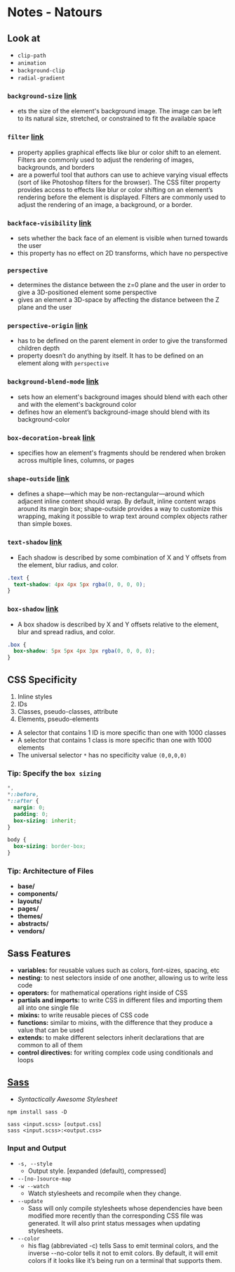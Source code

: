 # Notes - Natours

## Look at

- `clip-path`
- `animation`
- `background-clip`
- `radial-gradient`

### `background-size` [link](https://developer.mozilla.org/en-US/docs/Web/CSS/background-size)

- ets the size of the element's background image. The image can be left to its natural size, stretched, or constrained
  to fit the available space

### `filter` [link](https://developer.mozilla.org/en-US/docs/Web/CSS/filter)

- property applies graphical effects like blur or color shift to an element. Filters are commonly used to adjust the
  rendering of images, backgrounds, and borders
- are a powerful tool that authors can use to achieve varying visual effects (sort of like Photoshop filters for the
  browser). The CSS filter property provides access to effects like blur or color shifting on an element’s rendering
  before the element is displayed. Filters are commonly used to adjust the rendering of an image, a background, or a
  border.

### `backface-visibility` [link](https://developer.mozilla.org/en-US/docs/Web/CSS/backface-visibility)

- sets whether the back face of an element is visible when turned towards the user
- this property has no effect on 2D transforms, which have no perspective

### `perspective`

- determines the distance between the z=0 plane and the user in order to give a 3D-positioned element some perspective
- gives an element a 3D-space by affecting the distance between the Z plane and the user

### `perspective-origin` [link](https://css-tricks.com/almanac/properties/p/perspective-origin/)

- has to be defined on the parent element in order to give the transformed children depth
- property doesn’t do anything by itself. It has to be defined on an element along with `perspective`

### `background-blend-mode` [link](https://developer.mozilla.org/en-US/docs/Web/CSS/background-blend-mode)

- sets how an element's background images should blend with each other and with the element's background color
- defines how an element’s background-image should blend with its background-color

### `box-decoration-break` [link](https://developer.mozilla.org/en-US/docs/Web/CSS/box-decoration-break)

- specifies how an element's fragments should be rendered when broken across multiple lines, columns, or pages

### `shape-outside` [link](https://developer.mozilla.org/en-US/docs/Web/CSS/shape-outside)

- defines a shape—which may be non-rectangular—around which adjacent inline content should wrap. By default, inline
  content wraps around its margin box; shape-outside provides a way to customize this wrapping, making it possible to
  wrap text around complex objects rather than simple boxes.

### `text-shadow` [link](https://developer.mozilla.org/en-US/docs/Web/CSS/text-shadow)

- Each shadow is described by some combination of X and Y offsets from the element, blur radius, and color.

```css
.text {
  text-shadow: 4px 4px 5px rgba(0, 0, 0, 0);
}
```

### `box-shadow` [link](https://developer.mozilla.org/en-US/docs/Web/CSS/box-shadow)

- A box shadow is described by X and Y offsets relative to the element, blur and spread radius, and color.

```css
.box {
  box-shadow: 5px 5px 4px 3px rgba(0, 0, 0, 0);
}
```

## CSS Specificity

1) Inline styles
2) IDs
3) Classes, pseudo-classes, attribute
4) Elements, pseudo-elements

- A selector that contains 1 ID is more specific than one with 1000 classes
- A selector that contains 1 class is more specific than one with 1000 elements
- The universal selector `*` has no specificity value `(0,0,0,0)`

### Tip: Specify the `box sizing`

```css
*,
*::before,
*::after {
  margin: 0;
  padding: 0;
  box-sizing: inherit;
}

body {
  box-sizing: border-box;
}

```

### Tip: Architecture of Files

- **base/**
- **components/**
- **layouts/**
- **pages/**
- **themes/**
- **abstracts/**
- **vendors/**

## Sass Features

- **variables:** for reusable values such as colors, font-sizes, spacing, etc
- **nesting:** to nest selectors inside of one another, allowing us to write less code
- **operators:** for mathematical operations right inside of CSS
- **partials and imports:** to write CSS in different files and importing them all into one single file
- **mixins:** to write reusable pieces of CSS code
- **functions:** similar to mixins, with the difference that they produce a value that can be used
- **extends:** to make different selectors inherit declarations that are common to all of them
- **control directives:** for writing complex code using conditionals and loops

## [Sass](https://sass-lang.com/)

- _Syntactically Awesome Stylesheet_

```shell
npm install sass -D
```

```shell
sass <input.scss> [output.css]
sass <input.scss>:<output.css>
```

### Input and Output

- `-s, --style`
  - Output style. [expanded (default), compressed]
- `--[no-]source-map`
- `-w --watch`
  - Watch stylesheets and recompile when they change.
- `--update`
  - Sass will only compile stylesheets whose dependencies have been modified more recently than the corresponding CSS
    file was generated. It will also print status messages when updating stylesheets.
- `--color`
  - his flag (abbreviated -c) tells Sass to emit terminal colors, and the inverse --no-color tells it not to emit
    colors. By default, it will emit colors if it looks like it’s being run on a terminal that supports them.

